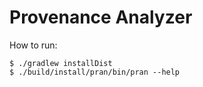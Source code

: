 # Provenance Analyzer

How to run:

    $ ./gradlew installDist
    $ ./build/install/pran/bin/pran --help
